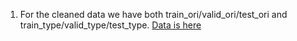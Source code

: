 1. For the cleaned data we have both train_ori/valid_ori/test_ori and train_type/valid_type/test_type.
[Data is here](https://drive.google.com/drive/folders/101b1KFQGIg66XeUZrPyoEr-LXRXzLLCk?usp=sharing)
